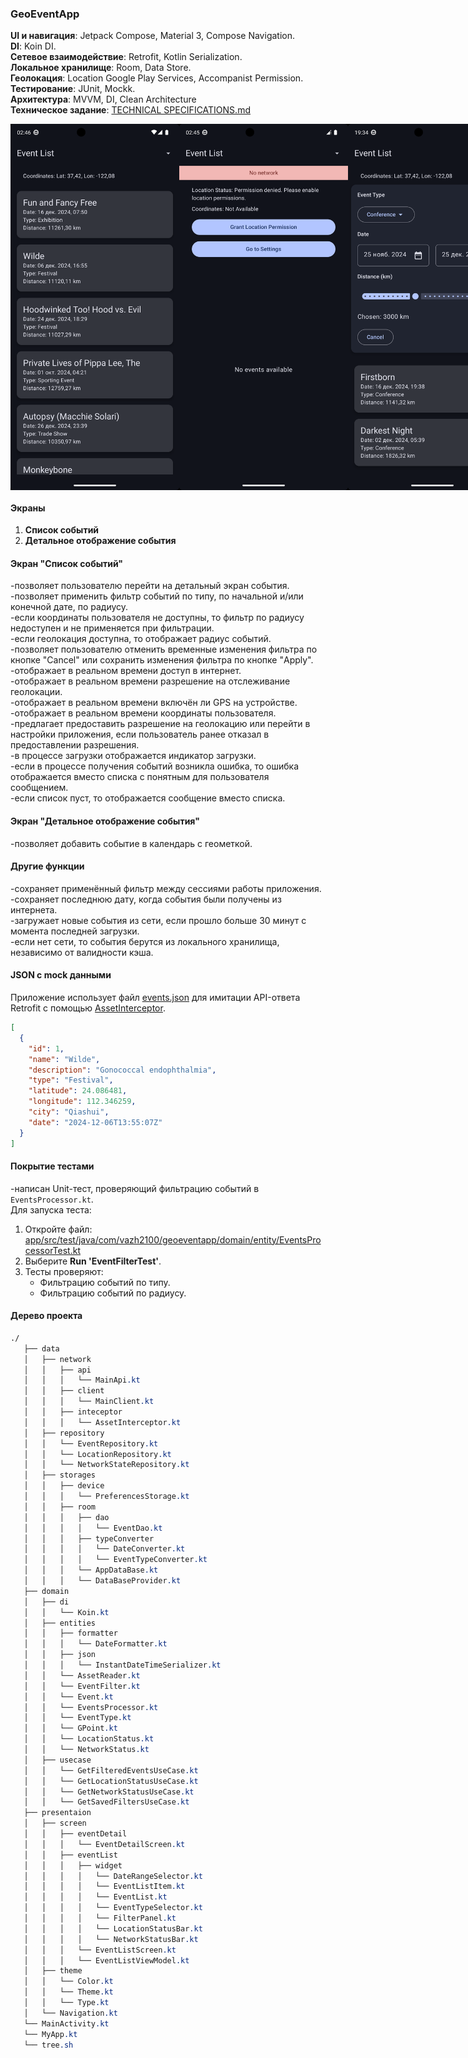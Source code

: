 ### GeoEventApp
**UI и навигация**: Jetpack Compose, Material 3, Compose Navigation.  
**DI**: Koin DI.  
**Сетевое взаимодействие**: Retrofit, Kotlin Serialization.  
**Локальное хранилище**: Room, Data Store.  
**Геолокация**: Location Google Play Services, Accompanist Permission.  
**Тестирование**: JUnit, Mockk.  
**Архитектура**: MVVM, DI, Clean Architecture  
**Техническое задание**: [TECHNICAL SPECIFICATIONS.md](https://github.com/vazh2100/GeoEventApplication/blob/master/TECHNICALSPECIFICATIONS.md)
 <div style="display: flex; justify-content: space-between;"> <img src="screenshots/Screenshot_Good.png" width="270" /> <img src="screenshots/Screenshot_Bad.png" width="270" /> <img src="screenshots/Screenshot_Filter.png" width="270" /> </div>

#### Экраны  
1. **Список событий**  
2. **Детальное отображение события**
   
#### Экран "Список событий"
-позволяет пользователю перейти на детальный экран события.  
-позволяет применить фильтр событий по типу, по начальной и/или конечной дате, по радиусу.  
-если координаты пользователя не доступны, то фильтр по радиусу недоступен и не применяется при фильтрации.  
-если геолокация доступна, то отображает радиус событий.  
-позволяет пользователю отменить временные изменения фильтра по кнопке "Cancel" или сохранить изменения фильтра по кнопке "Apply".  
-отображает в реальном времени доступ в интернет.  
-отображает в реальном времени разрешение на отслеживание геолокации.  
-отображает в реальном времени включён ли GPS на устройстве.  
-отображает в реальном времени координаты пользователя.  
-предлагает предоставить разрешение на геолокацию или перейти в настройки приложения, если пользователь ранее отказал в предоставлении разрешения.  
-в процессе загрузки отображается индикатор загрузки.  
-если в процессе получения событий возникла ошибка, то ошибка отображается вместо списка с понятным для пользователя сообщением.  
-если список пуст, то отображается сообщение вместо списка.  

#### Экран "Детальное отображение события" 
-позволяет добавить событие в календарь с геометкой.  

#### Другие функции  
-сохраняет применённый фильтр между сессиями работы приложения.  
-сохраняет последнюю дату, когда события были получены из интернета.  
-загружает новые события из сети, если прошло больше 30 минут с момента последней загрузки.  
-если нет сети, то события берутся из локального хранилища, независимо от валидности кэша.  

#### JSON с mock данными
Приложение использует файл [events.json](https://github.com/vazh2100/GeoEventApplication/blob/master/app/src/main/assets/events.json) для имитации API-ответа Retrofit c помощью [AssetInterceptor](https://github.com/vazh2100/GeoEventApplication/blob/master/app/src/main/java/com/vazh2100/geoeventapp/data/network/inteceptor/AssetInterceptor.kt).

```json
[
  {
    "id": 1,
    "name": "Wilde",
    "description": "Gonococcal endophthalmia",
    "type": "Festival",
    "latitude": 24.086481, 
    "longitude": 112.346259,
    "city": "Qiashui",  
    "date": "2024-12-06T13:55:07Z"
  }
]
```
#### Покрытие тестами  

-написан Unit-тест, проверяющий фильтрацию событий в `EventsProcessor.kt`.  
Для запуска теста:
1. Откройте файл:
   [app/src/test/java/com/vazh2100/geoeventapp/domain/entity/EventsProcessorTest.kt](https://github.com/vazh2100/GeoEventApplication/blob/master/app/src/test/java/com/vazh2100/geoeventapp/domain/entity/EventsProcessorTest.kt)
2. Выберите **Run 'EventFilterTest'**.
3. Тесты проверяют:
   - Фильтрацию событий по типу.
   - Фильтрацию событий по радиусу.

#### Дерево проекта
```css
./
   ├── data
   │   ├── network
   │   │   ├── api
   │   │   │   └── MainApi.kt
   │   │   ├── client
   │   │   │   └── MainClient.kt
   │   │   ├── inteceptor
   │   │   │   └── AssetInterceptor.kt
   │   ├── repository
   │   │   └── EventRepository.kt
   │   │   └── LocationRepository.kt
   │   │   └── NetworkStateRepository.kt
   │   ├── storages
   │   │   ├── device
   │   │   │   └── PreferencesStorage.kt
   │   │   ├── room
   │   │   │   ├── dao
   │   │   │   │   └── EventDao.kt
   │   │   │   ├── typeConverter
   │   │   │   │   └── DateConverter.kt
   │   │   │   │   └── EventTypeConverter.kt
   │   │   │   └── AppDataBase.kt
   │   │   │   └── DataBaseProvider.kt
   ├── domain
   │   ├── di
   │   │   └── Koin.kt
   │   ├── entities
   │   │   ├── formatter
   │   │   │   └── DateFormatter.kt
   │   │   ├── json
   │   │   │   └── InstantDateTimeSerializer.kt
   │   │   └── AssetReader.kt
   │   │   └── EventFilter.kt
   │   │   └── Event.kt
   │   │   └── EventsProcessor.kt
   │   │   └── EventType.kt
   │   │   └── GPoint.kt
   │   │   └── LocationStatus.kt
   │   │   └── NetworkStatus.kt
   │   ├── usecase
   │   │   └── GetFilteredEventsUseCase.kt
   │   │   └── GetLocationStatusUseCase.kt
   │   │   └── GetNetworkStatusUseCase.kt
   │   │   └── GetSavedFiltersUseCase.kt
   ├── presentaion
   │   ├── screen
   │   │   ├── eventDetail
   │   │   │   └── EventDetailScreen.kt
   │   │   ├── eventList
   │   │   │   ├── widget
   │   │   │   │   └── DateRangeSelector.kt
   │   │   │   │   └── EventListItem.kt
   │   │   │   │   └── EventList.kt
   │   │   │   │   └── EventTypeSelector.kt
   │   │   │   │   └── FilterPanel.kt
   │   │   │   │   └── LocationStatusBar.kt
   │   │   │   │   └── NetworkStatusBar.kt
   │   │   │   └── EventListScreen.kt
   │   │   │   └── EventListViewModel.kt
   │   ├── theme
   │   │   └── Color.kt
   │   │   └── Theme.kt
   │   │   └── Type.kt
   │   └── Navigation.kt
   └── MainActivity.kt
   └── MyApp.kt
   └── tree.sh
```

